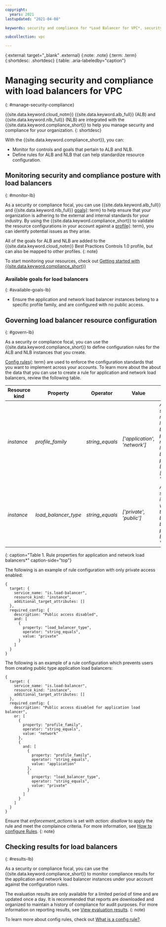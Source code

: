 ```yaml
---
copyright:
  years: 2021
lastupdated: "2021-04-08"

keywords: security and compliance for *Load Balancer for VPC*, security for *Load Balancer for VPC*, compliance for *Load Balancer for VPC*,

subcollection: vpc

---
```


{:external: target="_blank" .external}
{:note: .note}
{:term: .term}
{:shortdesc: .shortdesc}
{:table: .aria-labeledby="caption"}

# Managing security and compliance with load balancers for VPC
{: #manage-security-compliance}

{{site.data.keyword.cloud_notm}} {{site.data.keyword.alb_full}} (ALB) and {{site.data.keyword.nlb_full}} (NLB) are integrated with the {{site.data.keyword.compliance_short}} to help you manage security and compliance for your organization.
{: shortdesc}

With the {{site.data.keyword.compliance_short}}, you can:

* Monitor for controls and goals that pertain to ALB and NLB.
* Define rules for ALB and NLB that can help standardize resource configuration.

## Monitoring security and compliance posture with load balancers
{: #monitor-lb}

As a security or compliance focal, you can use {{site.data.keyword.alb_full}} and {{site.data.keyword.nlb_full}} [goals](#x2117978){: term} to help ensure that your organization is adhering to the external and internal standards for your industry. By using the {{site.data.keyword.compliance_short}} to validate the resource configurations in your account against a [profile](#x2034950){: term}, you can identify potential issues as they arise.

All of the goals for ALB and NLB are added to the {{site.data.keyword.cloud_notm}} Best Practices Controls 1.0 profile, but can also be mapped to other profiles.
{: note}

To start monitoring your resources, check out [Getting started with {{site.data.keyword.compliance_short}}](/docs/security-compliance?topic-security-compliance-getting-started)

### Available goals for load balancers
{: #available-goals-lb}

* Ensure the application and network load balancer instances belong to a specific profile family, and are configured with no public access.

## Governing load balancer resource configuration
{: #govern-lb}

As a security or compliance focal, you can use the {{site.data.keyword.compliance_short}} to define configuration rules for the ALB and NLB instances that you create.

[Config rules](#x3084914){: term} are used to enforce the configuration standards that you want to implement across your accounts. To learn more about the about the data that you can use to create a rule for application and network load balancers, review the following table.

| Resource kind | Property | Operator | Value | Description |
|---------------|----------|---------------|-------|-------------|
| *instance* | *profile_family* | *string_equals* | *['application', 'network']* | *A list of strings matching load balancer profile family name from load balancer profile family. Ex: ['application', 'network']* |
| *instance* | *load_balancer_type* | *string_equals* | *['private', 'public']* | *A list of strings indicating what type of the load balancer can be provisioned. Ex: ['public', 'private']* |
{: caption="Table 1. Rule properties for application and network load balancers*" caption-side="top"}

The following is an example of rule configuration with only private access enabled:

```
{
  target: {
    service_name: "is.load-balancer",
    resource_kind: "instance",
    additional_target_attributes: []
  },
  required_config: {
    description: "Public access disabled",
    and: [
      {
        property: "load_balancer_type",
        operator: "string_equals",
        value: "private"
      }
    ]
  }
}
```

The following is an example of a rule configuration which prevents users from creating public type application load balancers:

```
{
  target: {
    service_name: "is.load-balancer",
    resource_kind: "instance",
    additional_target_attributes: []
  },
  required_config: {
    description: "Public access disabled for application load balancer",
    or: [
      {
        property: "profile_family",
        operator: "string_equals",
        value: "network"
      },
      {
        and: [
          {
            property: "profile_family",
            operator: "string_equals",
            value: "application"
          },
          {
            property: "load_balancer_type",
            operator: "string_equals",
            value: "private"
          }
        ]
      }
    ]
  }
}
```

Ensure that *enforcement_actions* is set with *action: disallow* to apply the rule and meet the complaince criteria. For more information, see [How to configure Rules](/docs/security-compliance?topic=security-compliance-rules).
{: note}

## Checking results for load balancers
{: #results-lb}

As a security or compliance focal, you can use the {{site.data.keyword.compliance_short}} to monitor compliance results for the application and network load balancer instances under your account against the configuration rules.

The evaluation results are only available for a limited period of time and are updated once a day. It is recommended that reports are downloaded and organized to maintain a history of compliance for audit purposes. For more information on reporting results, see [View evaluation results](https://cloud.ibm.com/security-compliance/compliance-posture/rules).
{: note}

To learn more about config rules, check out [What is a config rule?](/docs/security-compliance?topic=security-compliance-what-is-rule).

